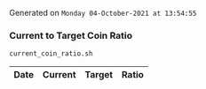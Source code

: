 Generated on `Monday 04-October-2021 at 13:54:55`

### Current to Target Coin Ratio
`current_coin_ratio.sh`

Date|Current|Target|Ratio
---|---|---|---

